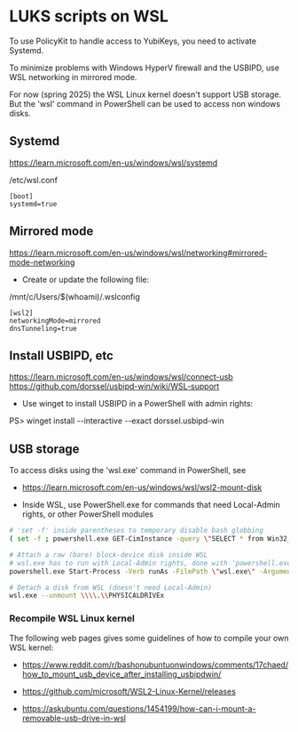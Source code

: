 # LUKS scripts on WSL

To use PolicyKit to handle access to YubiKeys, you need to activate Systemd.

To minimize problems with Windows HyperV firewall and the USBIPD,
use WSL networking in mirrored mode.

For now (spring 2025) the WSL Linux kernel doesn't support USB storage.
But the 'wsl' command in PowerShell can be used to access non windows disks.

## Systemd

  https://learn.microsoft.com/en-us/windows/wsl/systemd

  /etc/wsl.conf

    [boot]
    systemd=true

## Mirrored mode

  https://learn.microsoft.com/en-us/windows/wsl/networking#mirrored-mode-networking

  - Create or update the following file:

   /mnt/c/Users/$(whoami)/.wslconfig

    [wsl2]
    networkingMode=mirrored
    dnsTunneling=true

## Install USBIPD, etc

  https://learn.microsoft.com/en-us/windows/wsl/connect-usb
  https://github.com/dorssel/usbipd-win/wiki/WSL-support

  - Use winget to install USBIPD in a PowerShell with admin rights:

  PS> winget install --interactive --exact dorssel.usbipd-win

## USB storage

  To access disks using the 'wsl.exe' command in PowerShell, see

  - https://learn.microsoft.com/en-us/windows/wsl/wsl2-mount-disk

  - Inside WSL, use PowerShell.exe for commands that need Local-Admin rights, or other PowerShell modules

```bash
# 'set -f' inside parentheses to temporary disable bash globbing
( set -f ; powershell.exe GET-CimInstance -query \"SELECT * from Win32_DiskDrive\" )

# Attach a raw (bare) block-device disk inside WSL
# wsl.exe has to run with Local-Admin rights, done with 'powershell.exe Start-Process -Verb runAs'
powershell.exe Start-Process -Verb runAs -FilePath \"wsl.exe\" -ArgumentList \"--mount \\\\.\\PHYSICALDRIVEx --bare\"

# Detach a disk from WSL (doesn't need Local-Admin)
wsl.exe --unmount \\\\.\\PHYSICALDRIVEx
```

### Recompile WSL Linux kernel

  The following web pages gives some guidelines of how to compile your own WSL kernel:

  - https://www.reddit.com/r/bashonubuntuonwindows/comments/17chaed/how_to_mount_usb_device_after_installing_usbipdwin/

  - https://github.com/microsoft/WSL2-Linux-Kernel/releases

  - https://askubuntu.com/questions/1454199/how-can-i-mount-a-removable-usb-drive-in-wsl
